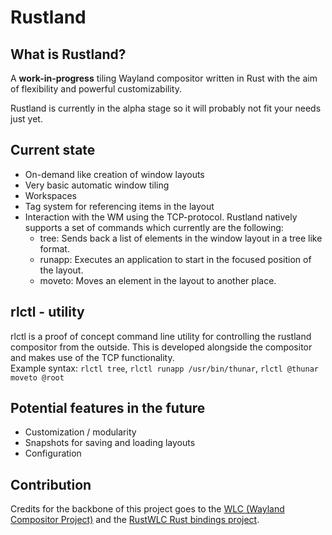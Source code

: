 Rustland
========

What is Rustland?
-----------------

  A **work-in-progress** tiling Wayland compositor written in Rust with the aim of flexibility and powerful customizability. 
  
  Rustland is currently in the alpha stage so it will probably not fit your needs just yet.

Current state
-------------

 - On-demand like creation of window layouts 
 - Very basic automatic window tiling
 - Workspaces
 - Tag system for referencing items in the layout
 - Interaction with the WM using the TCP-protocol. Rustland natively supports a set of commands which currently are the following:
   - tree: Sends back a list of elements in the window layout in a tree like format.
   - runapp: Executes an application to start in the focused position of the layout.
   - moveto: Moves an element in the layout to another place. 

rlctl - utility
---------------

   rlctl is a proof of concept command line utility for controlling the rustland compositor from the outside. 
   This is developed alongside the compositor and makes use of the TCP functionality.  
   Example syntax: ``rlctl tree``, ``rlctl runapp /usr/bin/thunar``, ``rlctl @thunar moveto @root``

Potential features in the future
--------------------------------

* Customization / modularity
* Snapshots for saving and loading layouts
* Configuration

Contribution
------------

Credits for the backbone of this project goes to the [WLC (Wayland Compositor Project)](https://github.com/Cloudef/wlc) and the [RustWLC Rust bindings project](https://github.com/Immington-Industries/rust-wlc).
